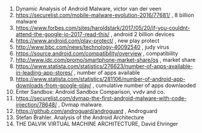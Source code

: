 1. Dynamic Analysis of Android Malware, victor van der veen
2. https://securelist.com/mobile-malware-evolution-2016/77681/ , 8
   billion malware
3. https://www.forbes.com/sites/haroldstark/2017/05/20/if-you-couldnt-attend-the-google-io-2017-read-this/
   , android 2 billion devices
4. https://www.android.com/play-protect/ , new play protect
5. http://www.bbc.com/news/technology-40092540 , judy virus
6. https://source.android.com/compatibility/overview , compatibility
7. http://www.idc.com/promo/smartphone-market-share/os , market share 
8. https://www.statista.com/statistics/276623/number-of-apps-available-in-leading-app-stores/
   , number of apps available
9. https://www.statista.com/statistics/281106/number-of-android-app-downloads-from-google-play/
   , cumulative number of apps downlaoded
10. Enter Sandbox: Android Sandbox Comparison, vvdv and co.
11. https://securelist.com/dvmap-the-first-android-malware-with-code-injection/78648/
    , Dvmap malware.
12. https://github.com/androguard/androguard , Androguard
13. Stefan Brahler. Analysis of the Android Architecture
14. THE DALVIK VIRTUAL MACHINE ARCHITECTURE, David Ehringer 
